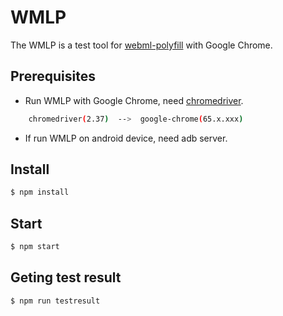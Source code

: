 # WMLP

The WMLP is a test tool for [webml-polyfill](https://github.com/intel/webml-polyfill) with Google Chrome.

## Prerequisites
* Run WMLP with Google Chrome, need [chromedriver](http://chromedriver.storage.googleapis.com/index.html).
```sh
    chromedriver(2.37)  -->  google-chrome(65.x.xxx)
```
* If run WMLP on android device, need adb server.

## Install

```sh
$ npm install
```

## Start

```sh
$ npm start
```

## Geting test result

```sh
$ npm run testresult
```
